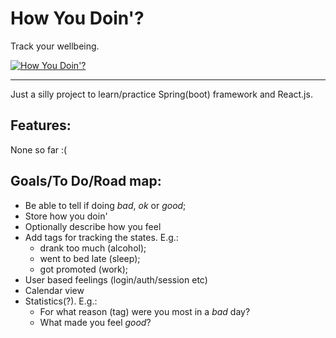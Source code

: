 # How You Doin'?

Track your wellbeing.

[![How You Doin'?](http://img.youtube.com/vi/YjQ1xD6UL-4/0.jpg)](https://youtu.be/YjQ1xD6UL-4?t=8s)

---

Just a silly project to learn/practice Spring(boot) framework and React.js.

## Features:

None so far :(

## Goals/To Do/Road map:
* Be able to tell if doing *bad*, *ok* or *good*;
* Store how you doin'
* Optionally describe how you feel
* Add tags for tracking the states. E.g.: 
    * drank too much (alcohol); 
    * went to bed late (sleep);
    * got promoted (work);
* User based feelings (login/auth/session etc)
* Calendar view
* Statistics(?). E.g.: 
    * For what reason (tag) were you most in a *bad* day? 
    * What made you feel *good*?